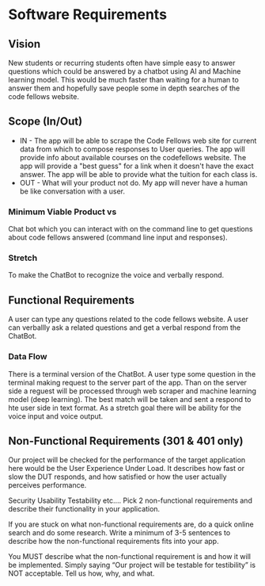 # Software Requirements
## Vision

New students or recurring students often have simple easy to answer questions which could be answered by a chatbot using AI and Machine learning model. This would be much faster than waiting for a human to answer them and hopefully save people some in depth searches of the code fellows website. 

## Scope (In/Out)
* IN - The app will be able to scrape the Code Fellows web site for current data from which to compose responses to User queries.
The app will provide info about available courses on the codefellows website.
The app will provide a "best guess" for a link when it doesn't have the exact answer.
The app will be able to provide what the tuition for each class is.
* OUT - What will your product not do.
My app will never have a human be like conversation with a user.

### Minimum Viable Product vs
Chat bot which you can interact with on the command line to get questions about code fellows answered (command line input and responses).

### Stretch
To make the ChatBot to recognize the voice and verbally respond.

## Functional Requirements

A user can type any questions related to the code fellows website.
A user can verballly ask a related questions and get a verbal respond from the ChatBot.
### Data Flow
There is a terminal version of the ChatBot. A user type some question in the terminal making request to the server part of the app. Than on the server side a reguest will be processed through web scraper and machine learning model (deep learning). The best match will be taken and sent a respond to hte user side in text format. As a stretch goal there will be ability for the voice input and voice output.

## Non-Functional Requirements (301 & 401 only)
Our project will be checked for the performance of the target application here would be the User Experience Under Load. It describes how fast or slow the DUT responds, and how satisfied or how the user actually perceives performance.


Security
Usability
Testability
etc….
Pick 2 non-functional requirements and describe their functionality in your application.

If you are stuck on what non-functional requirements are, do a quick online search and do some research. Write a minimum of 3-5 sentences to describe how the non-functional requirements fits into your app.

You MUST describe what the non-functional requirement is and how it will be implemented. Simply saying “Our project will be testable for testibility” is NOT acceptable. Tell us how, why, and what.